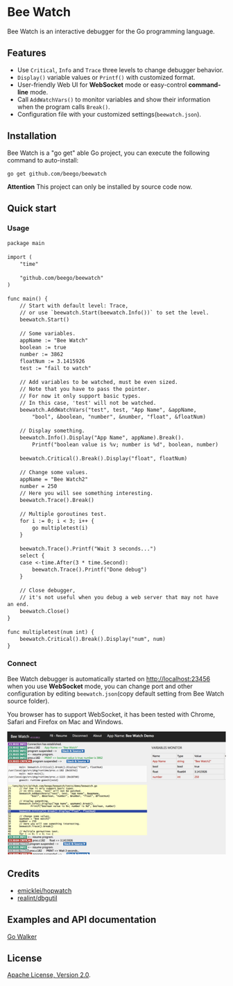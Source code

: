 Bee Watch
========

Bee Watch is an interactive debugger for the Go programming language.

## Features

- Use `Critical`, `Info` and `Trace` three levels to change debugger behavior.
- `Display()` variable values or `Printf()` with customized format.
- User-friendly Web UI for **WebSocket** mode or easy-control **command-line** mode.
- Call `AddWatchVars()` to monitor variables and show their information when the program calls `Break()`.
- Configuration file with your customized settings(`beewatch.json`).

## Installation

Bee Watch is a "go get" able Go project, you can execute the following command to auto-install:

	go get github.com/beego/beewatch

**Attention** This project can only be installed by source code now.

## Quick start

### Usage

	package main

	import (
		"time"

		"github.com/beego/beewatch"
	)

	func main() {
		// Start with default level: Trace,
		// or use `beewatch.Start(beewatch.Info())` to set the level.
		beewatch.Start()

		// Some variables.
		appName := "Bee Watch"
		boolean := true
		number := 3862
		floatNum := 3.1415926
		test := "fail to watch"

		// Add variables to be watched, must be even sized.
		// Note that you have to pass the pointer.
		// For now it only support basic types.
		// In this case, 'test' will not be watched.
		beewatch.AddWatchVars("test", test, "App Name", &appName,
			"bool", &boolean, "number", &number, "float", &floatNum)

		// Display something.
		beewatch.Info().Display("App Name", appName).Break().
			Printf("boolean value is %v; number is %d", boolean, number)

		beewatch.Critical().Break().Display("float", floatNum)

		// Change some values.
		appName = "Bee Watch2"
		number = 250
		// Here you will see something interesting.
		beewatch.Trace().Break()

		// Multiple goroutines test.
		for i := 0; i < 3; i++ {
			go multipletest(i)
		}

		beewatch.Trace().Printf("Wait 3 seconds...")
		select {
		case <-time.After(3 * time.Second):
			beewatch.Trace().Printf("Done debug")
		}
	
		// Close debugger,
		// it's not useful when you debug a web server that may not have an end.
		beewatch.Close()
	}

	func multipletest(num int) {
		beewatch.Critical().Break().Display("num", num)
	}

### Connect

Bee Watch debugger is automatically started on [http://localhost:23456](http://localhost:23456) when you use **WebSocket** mode, you can change port and other configuration by editing `beewatch.json`(copy default setting from Bee Watch source folder).

You browser has to support WebSocket, it has been tested with Chrome, Safari and Firefox on Mac and Windows.

![Bee Watch demo](tests/images/demo_beewatch.png?raw=true)

## Credits

- [emicklei/hopwatch](https://github.com/emicklei/hopwatch)
- [realint/dbgutil](https://github.com/realint/dbgutil)

## Examples and API documentation

[Go Walker](http://gowalker.org/github.com/beego/beewatch)


## License

[Apache License, Version 2.0](http://www.apache.org/licenses/LICENSE-2.0.html).